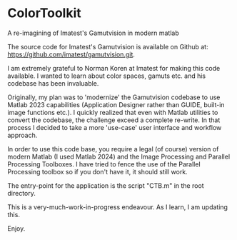 # ColorToolkit
A re-imagining of Imatest's Gamutvision in modern matlab

The source code for Imatest's Gamutvision is available on Github at:
https://github.com/imatest/gamutvision.git.

I am extremely grateful to Norman Koren at Imatest for making this code available.
I wanted to learn about color spaces, gamuts etc. and his codebase has been invaluable.

Originally, my plan was to 'modernize' the Gamutvision codebase to use Matlab 2023 capabilities (Application Designer rather than GUIDE, built-in image functions etc.).
I quickly realized that even with Matlab utilities to convert the codebase, the challenge exceed a complete re-write.
In that process I decided to take a more 'use-case' user interface and workflow approach.

In order to use this code base, you require a legal (of course) version of modern Matlab (I used Matlab 2024) and the Image Processing and Parallel Processing Toolboxes.
I have tried to fence the use of the Parallel Processing toolbox so if you don't have it, it should still work.

The entry-point for the application is the script "CTB.m" in the root directory.

This is a very-much-work-in-progress endeavour. As I learn, I am updating this.

Enjoy.
